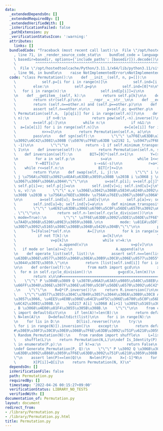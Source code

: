 ```yaml
---
data:
  _extendedDependsOn: []
  _extendedRequiredBy: []
  _extendedVerifiedWith: []
  _isVerificationFailed: false
  _pathExtension: py
  _verificationStatusIcon: ':warning:'
  attributes:
    links: []
  bundledCode: "Traceback (most recent call last):\n  File \"/opt/hostedtoolcache/Python/3.11.1/x64/lib/python3.11/site-packages/onlinejudge_verify/documentation/build.py\"\
    , line 71, in _render_source_code_stat\n    bundled_code = language.bundle(stat.path,\
    \ basedir=basedir, options={'include_paths': [basedir]}).decode()\n          \
    \         ^^^^^^^^^^^^^^^^^^^^^^^^^^^^^^^^^^^^^^^^^^^^^^^^^^^^^^^^^^^^^^^^^^^^^^^^^^^^^^^^^\n\
    \  File \"/opt/hostedtoolcache/Python/3.11.1/x64/lib/python3.11/site-packages/onlinejudge_verify/languages/python.py\"\
    , line 96, in bundle\n    raise NotImplementedError\nNotImplementedError\n"
  code: "class Permutation():\n    def __init__(self, n, p=[]):\n        if p==[]:\n\
    \            self.p=[i for i in range(n)]\n            self.ind=[i for i in range(n)]\n\
    \        else:\n            self.p=p\n            self.ind=[0]*n\n\n         \
    \   for i in range(n):\n                self.ind[p[i]]=i\n\n        self.n=n\n\
    \n    def __getitem__(self, k):\n        return self.p[k]\n\n    def __str__(self):\n\
    \        return str(self.p)\n\n    __repr__=__str__\n\n    def __eq__(self,other):\n\
    \        return (self.n==other.n) and (self.p==other.p)\n\n    def __mul__(self,other):\n\
    \        assert self.n==other.n\n\n        p=self.p; q=other.p\n        return\
    \ Permutation(self.n,  [p[q[i]] for i in range(self.n)])\n\n    def __pow__(self,\
    \ n):\n        if n<0:\n            return pow(self,-n).inverse()\n\n        a=list(range(self.n))\n\
    \        e=self.p[:]\n\n        while n:\n            if n&1:\n              \
    \  a=[a[e[i]] for i in range(self.n)]\n            e=[e[e[i]] for i in range(self.n)]\n\
    \            n>>=1\n\n        return Permutation(self.n, a)\n\n    def __truediv__(self,other):\n\
    \        pass\n\n    def sgn(self):\n        \"\"\" \u7F6E\u63DB\u306E\u7B26\u53F7\
    \u3092\u6C42\u3081\u308B (\u5076\u7F6E\u63DB \u2192 1, \u5947\u7F6E\u63DB \u2192\
    \ -1)\n\n        \"\"\"\n        return -1 if self.minimum_transposition()%2 else\
    \ 1\n\n    def inverse(self):\n        return Permutation(self.n, self.ind)\n\n\
    \    def inversion(self):\n        BIT=[0]*(self.n+1)\n        Y=(self.n*(self.n-1))//2\n\
    \n        for a in self.p:\n            s=a\n            while 1<=s:\n       \
    \         Y-=BIT[s]\n                s-=s&(-s)\n\n            r=a+1\n        \
    \    while r<=self.n:\n                BIT[r]+=1\n                r+=r&(-r)\n\
    \        return Y\n\n    def swap(self, i, j):\n        \"\"\" i \u756A\u76EE\u3068\
    \ j \u756A\u76EE\u3092\u4EA4\u63DB\u3059\u308B \u203B i \u3068 j \u3092\u4EA4\u63DB\
    \u3067\u306F\u306A\u3044\"\"\"\n\n        u=self.p[i]; v=self.p[j]\n\n       \
    \ self.p[i]=v; self.p[j]=u\n        self.ind[v]=i; self.ind[u]=j\n\n    def transposition(self,\
    \ u, v):\n        \"\"\" u,v \u306E\u3042\u308B\u5834\u6240\u3092\u4EA4\u63DB\u3059\
    \u308B \u203B u \u756A\u76EE\u3068v \u756A\u76EE\u3067\u306F\u306A\u3044\"\"\"\
    \n\n        a=self.ind[u]; b=self.ind[v]\n\n        self.p[a]=v; self.p[b]=u\n\
    \        self.ind[u]=b; self.ind[v]=a\n\n    def minimum_transposition(self):\n\
    \        \"\"\" \u4E92\u63DB\u306E\u6700\u5C0F\u56DE\u6570\u3092\u6C42\u3081\u308B\
    . \"\"\"\n\n        return self.n-len(self.cycle_division())\n\n    def cycle_division(self,\
    \ mode=True):\n        \"\"\" \u7F6E\u63DB\u3092\u5DE1\u56DE\u7F6E\u63DB\u306E\
    \u7A4D\u306B\u5206\u89E3\u3059\u308B.\n\n        mode: \u81EA\u5DF1\u30EB\u30FC\
    \u30D7\u3092\u5165\u308C\u308B\u304B\u5426\u304B\"\"\"\n\n        p=self.p\n \
    \       T=[False]*self.n\n        A=[]\n\n        for k in range(self.n):\n  \
    \          if not T[k]:\n                a=[k]\n\n                T[k]=True\n\
    \                v=p[k]\n                while v!=k:\n                    T[v]=True\n\
    \                    a.append(v)\n                    v=p[v]\n\n             \
    \   if mode or len(a)>=2:\n                    A.append(a)\n        return A\n\
    \n    def operate_list(self, list):\n        assert self.n==len(list),\"\u7F6E\
    \u63DB\u306E\u9577\u3055\u3068\u30EA\u30B9\u30C8\u306E\u9577\u3055\u304C\u9055\
    \u3044\u307E\u3059.\"\n\n        return [list[self.ind[i]] for i in range(self.n)]\n\
    \n\n    def order(self):\n        from math import gcd\n\n        x=1\n      \
    \  for m in self.cycle_division():\n            g=gcd(x,len(m))\n            x=(x//g)*len(m)\n\
    \        return x\n\n#=================================================\ndef Permutation_Inversion(P,Q):\n\
    \    \"\"\" P \u304B\u3089 Q \u3078\u96A3\u63A5\u9805\u540C\u58EB\u306E\u5165\u308C\
    \u66FF\u3048\u306E\u307F\u306E\u6700\u5C0F\u56DE\u6570\u3092\u6C42\u3081\u308B\
    .\n    \"\"\"\n    R=Q*(P.inverse())\n    return R.inversion()\n\ndef List_Inversion(A,B,default=-1):\n\
    \    \"\"\"\u9577\u3055\u304C\u7B49\u3057\u3044\u30EA\u30B9\u30C8 A,B \u306B\u5BFE\
    \u3057\u3066, \u4EE5\u4E0B\u306E\u64CD\u4F5C\u306E\u6700\u5C0F\u56DE\u6570\u3092\
    \u6C42\u3081\u308B.\n    \u5217 A[i] \u3068 A[i+1] \u3092\u5165\u308C\u66FF\u3048\
    , B \u3068\u4E00\u81F4\u3055\u305B\u308B.\n    \"\"\"\n\n    from collections\
    \ import defaultdict\n\n    if len(A)!=len(B):\n        return default\n\n   \
    \ N=len(A)\n    D=defaultdict(list)\n\n    for i in range(N):\n        D[A[i]].append(i)\n\
    \n    for lis in D:\n        D[lis].reverse()\n\n    try:\n        return Permutation(N,[D[B[i]].pop()\
    \ for i in range(N)]).inversion()\n    except:\n        return default\n\n#=================================================\n\
    #\u30E9\u30F3\u30C0\u30E0\u306B\u7F6E\u63DB\u3092\u751F\u6210\u3059\u308B.\ndef\
    \ Random_Permutation(N):\n    from random import shuffle\n    L=list(range(N))\n\
    \    shuffle(L)\n    return Permutation(N,L)\n\ndef Is_Identity(P):\n    for k,a\
    \ in enumerate(P.p):\n        if k!=a:\n            return False\n    return True\n\
    \ndef Generate_Permutation(P, Q):\n    \"\"\" P \u3092 Q \u306B\u3059\u308B\u5909\
    \u63DB\u3092\u8868\u3059\u7F6E\u63DB\u3092\u751F\u6210\u3059\u308B.\n\n    \"\"\
    \"\n    assert len(P)==len(Q)\n    N=len(P)\n    X=[-1]*N\n    for i in range(N):\n\
    \        X[P[i]]=Q[i]\n    return Permutation(N, X)\n"
  dependsOn: []
  isVerificationFile: false
  path: Permutation.py
  requiredBy: []
  timestamp: '2022-04-26 00:15:27+09:00'
  verificationStatus: LIBRARY_NO_TESTS
  verifiedWith: []
documentation_of: Permutation.py
layout: document
redirect_from:
- /library/Permutation.py
- /library/Permutation.py.html
title: Permutation.py
---
```

